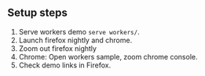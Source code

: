 ## Setup steps

1. Serve workers demo `serve workers/`.
2. Launch firefox nightly and chrome.
3. Zoom out firefox nightly
4. Chrome: Open workers sample, zoom chrome console.
5. Check demo links in Firefox.